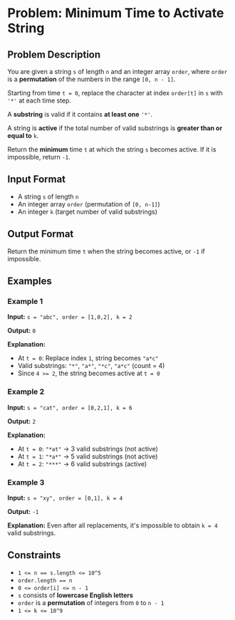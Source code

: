 
# Problem: Minimum Time to Activate String

## Problem Description
You are given a string `s` of length `n` and an integer array `order`, where `order` is a **permutation** of the numbers in the range `[0, n - 1]`.

Starting from time `t = 0`, replace the character at index `order[t]` in `s` with `'*'` at each time step.

A **substring** is valid if it contains **at least one** `'*'`.

A string is **active** if the total number of valid substrings is **greater than or equal to** `k`.

Return the **minimum** time `t` at which the string `s` becomes active. If it is impossible, return `-1`.

## Input Format
- A string `s` of length `n`
- An integer array `order` (permutation of `[0, n-1]`)
- An integer `k` (target number of valid substrings)

## Output Format
Return the minimum time `t` when the string becomes active, or `-1` if impossible.

## Examples

### Example 1
**Input:** `s = "abc", order = [1,0,2], k = 2`<br/>

**Output:** `0`<br/>

**Explanation:**
- At `t = 0`: Replace index `1`, string becomes `"a*c"`
- Valid substrings: `"*"`, `"a*"`, `"*c"`, `"a*c"` (count = 4)
- Since `4 >= 2`, the string becomes active at `t = 0`

### Example 2
**Input:** `s = "cat", order = [0,2,1], k = 6`<br/>

**Output:** `2`<br/>

**Explanation:**
- At `t = 0`: `"*at"` → 3 valid substrings (not active)
- At `t = 1`: `"*a*"` → 5 valid substrings (not active)
- At `t = 2`: `"***"` → 6 valid substrings (active)

### Example 3
**Input:** `s = "xy", order = [0,1], k = 4`<br/>

**Output:** `-1`<br/>

**Explanation:**
Even after all replacements, it's impossible to obtain `k = 4` valid substrings.

## Constraints
- `1 <= n == s.length <= 10^5`
- `order.length == n`
- `0 <= order[i] <= n - 1`
- `s` consists of **lowercase English letters**
- `order` is a **permutation** of integers from `0` to `n - 1`
- `1 <= k <= 10^9`


